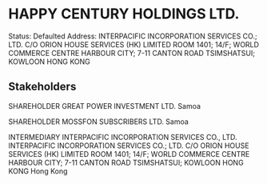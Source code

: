 # HAPPY CENTURY HOLDINGS LTD.
Status: Defaulted
Address: INTERPACIFIC INCORPORATION SERVICES CO.; LTD. C/O ORION HOUSE SERVICES (HK) LIMITED ROOM 1401; 14/F; WORLD COMMERCE CENTRE HARBOUR CITY; 7-11 CANTON ROAD TSIMSHATSUI; KOWLOON HONG KONG

## Stakeholders
SHAREHOLDER
GREAT POWER INVESTMENT LTD.
Samoa


SHAREHOLDER
MOSSFON SUBSCRIBERS LTD.
Samoa


INTERMEDIARY
INTERPACIFIC INCORPORATION SERVICES CO., LTD.
INTERPACIFIC INCORPORATION SERVICES CO.; LTD. C/O ORION HOUSE SERVICES (HK) LIMITED ROOM 1401; 14/F; WORLD COMMERCE CENTRE HARBOUR CITY; 7-11 CANTON ROAD TSIMSHATSUI; KOWLOON HONG KONG
Hong Kong



